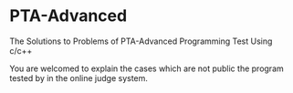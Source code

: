 # PTA-Advanced
The Solutions to Problems of PTA-Advanced Programming Test Using c/c++

You are welcomed to explain the cases which are not public the program tested by in the online judge system.
